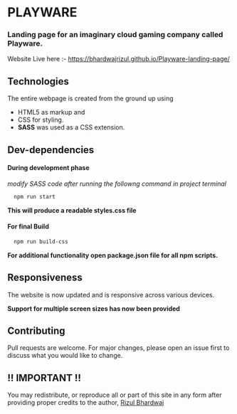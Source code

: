 # PLAYWARE

### Landing page for an imaginary cloud gaming company called Playware.

Website Live here :- https://bhardwajrizul.github.io/Playware-landing-page/

## Technologies

The entire webpage is created from the ground up using 
- HTML5 as markup and 
- CSS for styling. 
- **SASS** was used as a CSS extension. 

## Dev-dependencies

#### During development phase
*modify SASS code after running the followng command in project terminal*
```bash
  npm run start
```
**This will produce a readable styles.css file**

#### For final Build
```bash
  npm run build-css
```

**For additional functionality open package.json file for all npm scripts.**


## Responsiveness
The website is now updated and is responsive across various devices.

**Support for multiple screen sizes has now been provided**


## Contributing
Pull requests are welcome. For major changes, please open an issue first to discuss what you would like to change.


## !! IMPORTANT !!
You may redistribute, or reproduce all or part of this site in any form after 
providing proper credits to the author, [Rizul Bhardwaj](https://www.linkedin.com/in/rizul)

